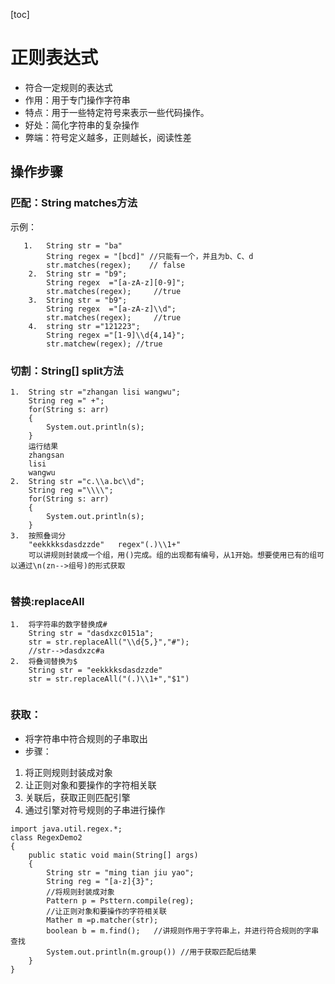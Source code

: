 [toc]
# 正则表达式
- 符合一定规则的表达式
- 作用：用于专门操作字符串
- 特点：用于一些特定符号来表示一些代码操作。
- 好处：简化字符串的复杂操作
- 弊端：符号定义越多，正则越长，阅读性差
## 操作步骤
### 匹配：String matches方法

示例：
```
   1.   String str = "ba"
        String regex = "[bcd]" //只能有一个，并且为b、C、d
        str.matches(regex);    // false
    2.  String str = "b9";
        String regex  ="[a-zA-z][0-9]";
        str.matches(regex);     //true
    3.  String str = "b9";
        String regex  ="[a-zA-z]\\d";
        str.matches(regex);     //true
    4.  string str ="121223";
        String regex ="[1-9]\\d{4,14}";
        str.matchew(regex); //true
```
### 切割：String[] split方法
```
1.  String str ="zhangan lisi wangwu";
    String reg =" +";
    for(String s: arr)
    {
        System.out.println(s);
    }
    运行结果
    zhangsan
    lisi
    wangwu
2.  String str ="c.\\a.bc\\d";
    String reg ="\\\\";
    for(String s: arr)
    {
        System.out.println(s);
    }
3.  按照叠词分 
    "eekkkksdasdzzde"   regex"(.)\\1+"
    可以讲规则封装成一个组，用()完成。组的出现都有编号，从1开始。想要使用已有的组可以通过\n(zn-->组号)的形式获取
    
```
### 替换:replaceAll
```
1.  将字符串的数字替换成#
    String str = "dasdxzc0151a";
    str = str.replaceAll("\\d{5,}","#");
    //str-->dasdxzc#a
2.  将叠词替换为$ 
    String str = "eekkkksdasdzzde"  
    str = str.replaceAll("(.)\\1+","$1")
    
```

### 获取：
- 将字符串中符合规则的子串取出
- 步骤：
1. 将正则规则封装成对象
2. 让正则对象和要操作的字符相关联
3. 关联后，获取正则匹配引擎
4. 通过引擎对符号规则的子串进行操作

```
import java.util.regex.*;
class RegexDemo2
{
    public static void main(String[] args)
    {
        String str = "ming tian jiu yao";
        String reg = "[a-z]{3}";
        //将规则封装成对象
        Pattern p = Psttern.compile(reg);
        //让正则对象和要操作的字符相关联
        Mather m =p.matcher(str);
        boolean b = m.find();   //讲规则作用于字符串上，并进行符合规则的字串查找
        System.out.println(m.group()) //用于获取匹配后结果
    }
}
```